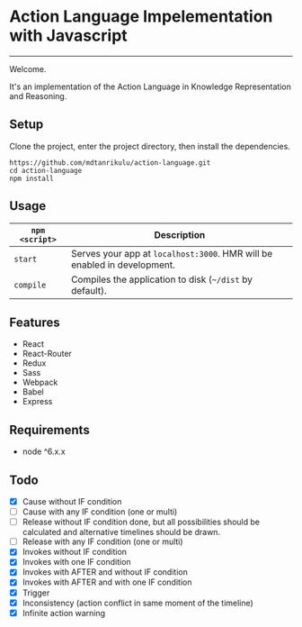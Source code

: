 # Action Language Impelementation with Javascript
---
 
Welcome. 

It's an implementation of the Action Language in Knowledge Representation and Reasoning. 

 
Setup
---
 
 Clone the project, enter the project directory, then install the dependencies.
```
https://github.com/mdtanrikulu/action-language.git
cd action-language
npm install
```
 
 
 Usage
---

|`npm <script>`|Description|
|------------------|-----------|
|`start`|Serves your app at `localhost:3000`. HMR will be enabled in development.|
|`compile`|Compiles the application to disk (`~/dist` by default).|


Features
---

- React 
- React-Router
- Redux
- Sass
- Webpack
- Babel
- Express


Requirements
---

- node ^6.x.x

Todo
---

- [x] Cause without IF condition
- [ ] Cause with any IF condition (one or multi)
- [ ] Release without IF condition done, but all possibilities should be calculated and alternative timelines should be drawn. 
- [ ] Release with any IF condition (one or multi)
- [x] Invokes without IF condition
- [x] Invokes with one IF condition
- [x] Invokes with AFTER and without IF condition
- [x] Invokes with AFTER and with one IF condition
- [x] Trigger
- [x] Inconsistency (action conflict in same moment of the timeline)
- [x] Infinite action warning
